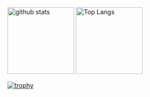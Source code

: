 <!-- ## Hi there 👋 -->

<!--
**MOLE0624/MOLE0624** is a ✨ _special_ ✨ repository because its `README.md` (this file) appears on your GitHub profile.

Here are some ideas to get you started:

- 🔭 I’m currently working on ...
- 🌱 I’m currently learning ...
- 👯 I’m looking to collaborate on ...
- 🤔 I’m looking for help with ...
- 💬 Ask me about ...
- 📫 How to reach me: ...
- 😄 Pronouns: ...
- ⚡ Fun fact: ...
-->

<p align="left">
  <img alt="github stats" height="150px" src="https://github-readme-stats.vercel.app/api?username=MOLE0624&theme=onedark&show_icons=ture" />
  <img alt="Top Langs" height="150px" src="https://github-readme-stats.vercel.app/api/top-langs/?username=MOLE0624&layout=compact&show_icons=true&theme=onedark" />
</p>

[![trophy](https://github-profile-trophy.vercel.app/?username=MOLE0624&theme=onedark&column=8)](https://github.com/ryo-ma/github-profile-trophy)

